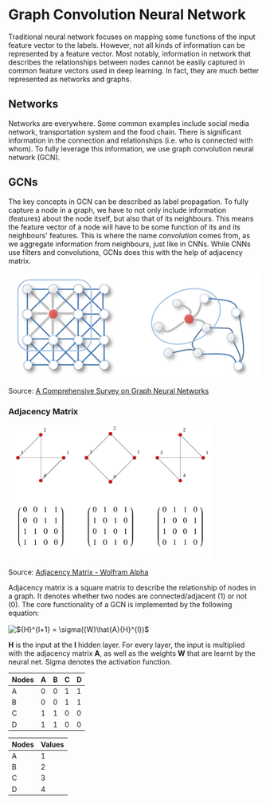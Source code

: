 # Graph Convolution Neural Network

Traditional neural network focuses on mapping some functions of the input feature vector to the labels. However, not all kinds of information can be represented by a feature vector. Most notably, information in network that describes the relationships between nodes cannot be easily captured in common feature vectors used in deep learning. In fact, they are much better represented as networks and graphs. 

## Networks
Networks are everywhere. Some common examples include social media network, transportation system and the food chain. There is significant information in the connection and relationships (i.e. who is connected with whom). To fully leverage this information, we use graph convolution neural network (GCN).

## GCNs
The key concepts in GCN can be described as label propagation. To fully capture a node in a graph, we have to not only include information (features) about the node itself, but also that of its neighbours. This means the feature vector of a node will have to be some function of its and its neighbours' features. This is where the name *convolution* comes from, as we aggregate information from neighbours, just like in CNNs. While CNNs use filters and convolutions, GCNs does this with the help of adjacency matrix.

![](https://github.com/RussH-code/Graph-Convolutional-Neural-Network-GCN/blob/main/gcn1.PNG)

Source: <a href="https://arxiv.org/pdf/1901.00596.pdf">A Comprehensive Survey on Graph Neural Networks</a>

### Adjacency Matrix

![adj matrix](https://github.com/RussH-code/Graph-Convolutional-Neural-Network-GCN/blob/main/adjacency.gif)

Source: <a href="https://mathworld.wolfram.com/AdjacencyMatrix.html">Adjacency Matrix - Wolfram Alpha</a>

Adjacency matrix is a square matrix to describe the relationship of nodes in a graph. It denotes whether two nodes are connected/adjacent (1) or not (0). The core functionality of a GCN is implemented by the following equation:

<img src="http://www.sciweavers.org/tex2img.php?eq=%24%7BH%7D%5E%7Bl%2B1%7D%20%3D%20%5Csigma%28%7BW%7D%5Chat%7BA%7D%7BH%7D%5E%7Bl%7D%29%24&bc=White&fc=Black&im=jpg&fs=12&ff=arev&edit=0" align="center" border="0" alt="${H}^{l+1} = \sigma({W}\hat{A}{H}^{l})$" width="132" height="22" />

**H** is the input at the **l** hidden layer. For every layer, the input is multiplied with the adjacency matrix **A**, as well as the weights **W** that are learnt by the neural net. Sigma denotes the activation function. 

Nodes | A | B | C | D
---- | ---- | ---- | ---- | ----
A | 0 | 0 | 1 | 1
B | 0 | 0 | 1 | 1
C | 1 | 1 | 0 | 0
D | 1 | 1 | 0 | 0


Nodes | Values
----- | ------
A | 1
B | 2
C | 3
D | 4
